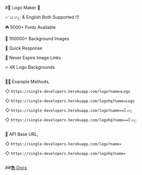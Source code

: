 #🎨 Logo Maker 🎨

✅  සංහල  & English Both Supported !!!

☘️ 5000+ Fonts Available 

🌺 100000+ Background Images

🚀 Quick Response

🔰 Never Expire Image Links

🔥 4K Logo Backgrounds

##

💁‍♂️ Example Methods,

◇ `https://single-developers.herokuapp.com/logo?name=Logo`

◇ `https://single-developers.herokuapp.com/logohq?name=Logo`

◇ `https://single-developers.herokuapp.com/logo?name==සිංහල`

◇ `https://single-developers.herokuapp.com/logohq?name==සිංහල`

##

🔰 API Base URL,

◇ `https://single-developers.herokuapp.com/logo?name=`

◇ `https://single-developers.herokuapp.com/logohq?name=`

##

##[📚 Docs](https://telegra.ph/%E1%92%AAOGO-%E1%91%95%E1%96%87%E1%95%AE%E1%97%A9TO%E1%96%87-API-10-18)



